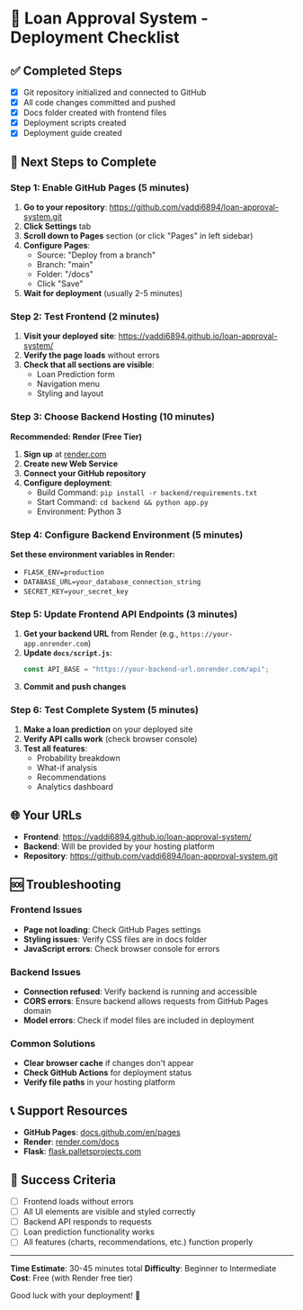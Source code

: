 # 🚀 Loan Approval System - Deployment Checklist

## ✅ Completed Steps
- [x] Git repository initialized and connected to GitHub
- [x] All code changes committed and pushed
- [x] Docs folder created with frontend files
- [x] Deployment scripts created
- [x] Deployment guide created

## 🔄 Next Steps to Complete

### Step 1: Enable GitHub Pages (5 minutes)
1. **Go to your repository**: https://github.com/vaddi6894/loan-approval-system.git
2. **Click Settings** tab
3. **Scroll down to Pages** section (or click "Pages" in left sidebar)
4. **Configure Pages**:
   - Source: "Deploy from a branch"
   - Branch: "main"
   - Folder: "/docs"
   - Click "Save"
5. **Wait for deployment** (usually 2-5 minutes)

### Step 2: Test Frontend (2 minutes)
1. **Visit your deployed site**: https://vaddi6894.github.io/loan-approval-system/
2. **Verify the page loads** without errors
3. **Check that all sections are visible**:
   - Loan Prediction form
   - Navigation menu
   - Styling and layout

### Step 3: Choose Backend Hosting (10 minutes)
**Recommended: Render (Free Tier)**
1. **Sign up** at [render.com](https://render.com)
2. **Create new Web Service**
3. **Connect your GitHub repository**
4. **Configure deployment**:
   - Build Command: `pip install -r backend/requirements.txt`
   - Start Command: `cd backend && python app.py`
   - Environment: Python 3

### Step 4: Configure Backend Environment (5 minutes)
**Set these environment variables in Render:**
- `FLASK_ENV=production`
- `DATABASE_URL=your_database_connection_string`
- `SECRET_KEY=your_secret_key`

### Step 5: Update Frontend API Endpoints (3 minutes)
1. **Get your backend URL** from Render (e.g., `https://your-app.onrender.com`)
2. **Update `docs/script.js`**:
   ```javascript
   const API_BASE = "https://your-backend-url.onrender.com/api";
   ```
3. **Commit and push changes**

### Step 6: Test Complete System (5 minutes)
1. **Make a loan prediction** on your deployed site
2. **Verify API calls work** (check browser console)
3. **Test all features**:
   - Probability breakdown
   - What-if analysis
   - Recommendations
   - Analytics dashboard

## 🌐 Your URLs
- **Frontend**: https://vaddi6894.github.io/loan-approval-system/
- **Backend**: Will be provided by your hosting platform
- **Repository**: https://github.com/vaddi6894/loan-approval-system.git

## 🆘 Troubleshooting

### Frontend Issues
- **Page not loading**: Check GitHub Pages settings
- **Styling issues**: Verify CSS files are in docs folder
- **JavaScript errors**: Check browser console for errors

### Backend Issues
- **Connection refused**: Verify backend is running and accessible
- **CORS errors**: Ensure backend allows requests from GitHub Pages domain
- **Model errors**: Check if model files are included in deployment

### Common Solutions
- **Clear browser cache** if changes don't appear
- **Check GitHub Actions** for deployment status
- **Verify file paths** in your hosting platform

## 📞 Support Resources
- **GitHub Pages**: [docs.github.com/en/pages](https://docs.github.com/en/pages)
- **Render**: [render.com/docs](https://render.com/docs)
- **Flask**: [flask.palletsprojects.com](https://flask.palletsprojects.com)

## 🎯 Success Criteria
- [ ] Frontend loads without errors
- [ ] All UI elements are visible and styled correctly
- [ ] Backend API responds to requests
- [ ] Loan prediction functionality works
- [ ] All features (charts, recommendations, etc.) function properly

---

**Time Estimate**: 30-45 minutes total
**Difficulty**: Beginner to Intermediate
**Cost**: Free (with Render free tier)

Good luck with your deployment! 🚀
